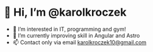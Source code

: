 # 👋 Hi, I’m @karolkroczek
- 👀 I’m interested in IT, programming and gym!
- 🌱 I’m currently improving skill in Angular and Astro
- 📫 Contact only via email karolkroczek10@gmail.com

<!---
karolkroczek/karolkroczek is a ✨ special ✨ repository because its `README.md` (this file) appears on your GitHub profile.
You can click the Preview link to take a look at your changes.
--->
